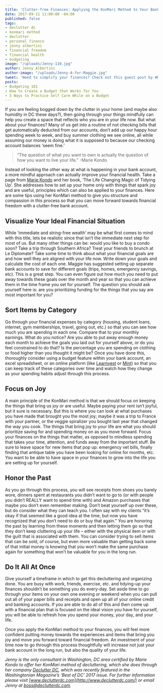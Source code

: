 ```yaml
---
title: 'Clutter-free Finances: Applying the KonMari Method to Your Bank Account'
date: 2017-09-11 11:00:00 -04:00
published: false
tags:
- declutter dc
- konmari method
- declutter
- personal finance
- jenny albertini
- financial freedom
- financial health
- budgeting
image: "/uploads/Jenny-110.jpg"
author: Jenny Albertini
author-image: "/uploads/Jenny-A-for-Maggie.jpg"
tweet: 'Need to simplify your finances? Check out this guest post by #DeclutterDC!'
posts:
- Budgeting 101
- How to Create a Budget that Works for You
- 5 Ways to Practice Self Care While on a Budget
---
```


If you are feeling bogged down by the clutter in your home (and maybe also humidity in DC these days?), then going through your things mindfully can help you create a space that reflects who you are in your life now.  But what about your finances?  Many of us get into a routine of not checking bills that get automatically deducted from our accounts, don’t add up our happy hour spending week to week, and buy summer clothing we see online, all while assuming our money is doing what it is supposed to because our checking account balances ‘seem fine.’

> “The question of what you want to own is actually the question of how you want to live your life.”
> -Marie Kondo

Instead of looking the other way at what is happening in your bank account, a more mindful approach can actually improve your financial health.  Take a page from [Marie Kondo](https://konmari.com/) and her book, ‘The Life Changing Magic of Tidying Up’.  She addresses how to set up your home only with things that spark joy and are useful, principles which can also be applied to your finances.  Here are some tips using her KonMari method to give you structure and compassion in this process so that you can move forward towards financial freedom with a clutter-free bank account.

## Visualize Your Ideal Financial Situation

While ‘immediate and string-free wealth’ may be what first comes to mind with this title, lets be realistic since that isn’t the immediate next step for most of us.  But many other things can be:  would you like to buy a condo soon?  Take a trip through Southern Africa?  Treat your friends to brunch at Le Diplomate?  Take some time to think about what your financial goals are and how well they are aligned with your life now. Write down your goals and calculate the cost of each one. Maggie has suggested setting up separate bank accounts to save for different goals (trips, homes, emergency savings, etc).  This is a great step.  You can even figure out how much you need to put away towards these goals over the month and year so that you can achieve them in the time frame you set for yourself.  The question you should ask yourself here is: are you prioritizing funding for the things that you say are most important for you?

## Sort Items by Category

Go through your financial expenses by category (housing, student loans, internet, gym memberships, travel, going out, etc.) so that you can see how much you are spending in each one.  Compare that to your monthly earnings.  What do you notice?  Are you able to put away enough money each month to achieve the goals you laid out for yourself above, or do you feel constrained to do that?  Is the percentage you are spending on clothing or food higher than you thought it might be? Once you have done this, thoroughly consider using a budget feature within your bank account, an excel spreadsheet, or an online platform (like [Learnvest](http://www.learnvest.com) or [Mint](http://www.mint.com)) so that you can keep track of these categories over time and watch how they change as your spending habits adjust through this process.

## Focus on Joy

A main principle of the KonMari method is that we should focus on keeping the things that bring us joy or are useful.  Maybe paying your rent isn’t joyful, but it sure is necessary.  But this is where you can look at what purchases you have made that brought you the most joy; maybe it was a trip to France with your partner, or the veggie spiralizer you bought last year that changed the way you cook. The things that bring joy to your life are what you should prioritize saving for and spending money on as you move forward.  Focus your finances on the things that matter, as opposed to mindless spending that takes your time, attention, and funds away from the important stuff.  Be sure to leave space for new items that pop up: emergency vet bills, finally finding that antique table you have been looking for online for months, etc.  You want to be able to have space in your finances to grow into the life you are setting up for yourself.

## Honor the Past

As you go through this process, you will see receipts from shoes you barely wore, dinners spent at restaurants you didn’t want to go to (or with people you didn’t REALLY want to spend time with) and Amazon purchases that maybe you don’t even remember making.  Don’t beat yourself up over these, but do consider what they can teach you.  I often say with my clients “it’s okay if that seemed like a good idea at the time, but now you have recognized that you don’t need to do or buy that again.”  You are honoring the past by learning from these moments and then letting them go so that they don’t keep cluttering up your life – either with the physical item or with the guilt that is associated with them.  You can consider trying to sell items that can be sold, of course, but even more valuable than getting back some of that initial money is knowing that you won’t make the same purchase again for something that won’t be valuable for you in the long run.

## Do It All At Once

Give yourself a timeframe in which to get this decluttering and organizing done.  You are busy with work, friends, exercise, etc. and tidying-up your finances shouldn’t be something you do every-day.  Set aside time to go through your items on your own one evening or weekend when you can pull out all of your paper bills and receipts and open up all of your online credit and banking accounts.  If you are able to do all of this and then come up with a financial plan that is focused on the ideal vision you have for yourself, you will be able to refresh how you spend your money, your day, and your life.

Once you apply the KonMari method to your finances, you will feel more confident putting money towards the experiences and items that bring you joy and move you forward toward financial freedom. An investment of your time now to go through this process thoughtfully will increase not just your bank account in the long run, but also the quality of your life.

*Jenny is the only consultant in Washington, DC area certified by Marie Kondo to offer her KonMari method of decluttering, which she does through her company [Declutter DC](https://declutterdc.com/), which was recently featured in the Washingtonian Magazine’s ‘Best of DC’ 2017 issue. For further information please visit [www.declutterdc.com](http://www.declutterdc.com/) or email Jenny at [boss@declutterdc.com](mailto:boss@declutterdc.com).*